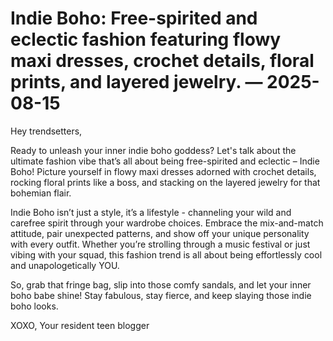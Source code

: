 # Indie Boho: Free-spirited and eclectic fashion featuring flowy maxi dresses, crochet details, floral prints, and layered jewelry. — 2025-08-15

Hey trendsetters,

Ready to unleash your inner indie boho goddess? Let's talk about the ultimate fashion vibe that’s all about being free-spirited and eclectic – Indie Boho! Picture yourself in flowy maxi dresses adorned with crochet details, rocking floral prints like a boss, and stacking on the layered jewelry for that bohemian flair.

Indie Boho isn’t just a style, it’s a lifestyle - channeling your wild and carefree spirit through your wardrobe choices. Embrace the mix-and-match attitude, pair unexpected patterns, and show off your unique personality with every outfit. Whether you’re strolling through a music festival or just vibing with your squad, this fashion trend is all about being effortlessly cool and unapologetically YOU.

So, grab that fringe bag, slip into those comfy sandals, and let your inner boho babe shine! Stay fabulous, stay fierce, and keep slaying those indie boho looks.

XOXO, 
Your resident teen blogger